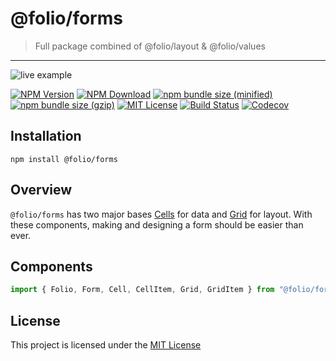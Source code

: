 # @folio/forms

> Full package combined of @folio/layout & @folio/values

<hr />
<!-- gif made by: https://github.com/NickeManarin/ScreenToGif/wiki/help  -->

![live example](https://raw.githubusercontent.com/jalal246/folio/master/packages/folio-forms/folioForms-demo.gif)
<!-- prettier-ignore-start -->
[![NPM Version](https://img.shields.io/npm/v/@folio/forms.svg)](https://www.npmjs.com/package/@folio/forms)
[![NPM Download](https://img.shields.io/npm/dt/@folio/forms.svg)](https://www.npmjs.com/package/@folio/forms)
[![npm bundle size (minified)](https://img.shields.io/bundlephobia/min/react.svg)](https://www.npmjs.com/package/@folio/forms)
[![npm bundle size (gzip)](https://img.shields.io/bundlephobia/minzip/react.svg)](https://www.npmjs.com/package/@folio/forms)
[![MIT License](https://img.shields.io/github/license/mashape/apistatus.svg)](https://github.com/jalal246/folio/blob/master/LICENSE)
[![Build Status](https://travis-ci.org/jalal246/folio.svg?branch=master)](https://travis-ci.org/jalal246/folio)
[![Codecov](https://img.shields.io/codecov/c/github/jalal246/folio.svg)](https://codecov.io/gh/jalal246/folio)
<!-- prettier-ignore-end -->

## Installation

```
npm install @folio/forms
```

## Overview

`@folio/forms` has two major bases [Cells](https://github.com/jalal246/folio/tree/master/packages/folio-values) for data and [Grid](https://github.com/jalal246/folio/tree/master/packages/folio-layout) for layout. With these components, making and designing a form should be easier than ever.

## Components

```js
import { Folio, Form, Cell, CellItem, Grid, GridItem } from "@folio/forms";
```

## License

This project is licensed under the [MIT License](https://github.com/jalal246/folio/blob/master/LICENSE)
